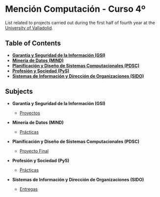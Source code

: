 # Mención Computación - Curso 4º
List related to projects carried out during the first half of fourth year at the [University of Valladolid](https://www.uva.es/export/sites/uva/).

## Table of Contents
- **[Garantía y Seguridad de la Información (GSI)](#item1)**
- **[Minería de Datos (MIND)](#item2)**
- **[Planificación y Diseño de Sistemas Computacionales (PDSC)](#item3)**
- **[Profesión y Sociedad (PyS)](#item4)**
- **[Sistemas de Información y Dirección de Organizaciones (SIDO)](#item5)**

## Subjects
<a name="item1"></a>
 - **Garantía y Seguridad de la Información (GSI)**
 
   - [Proyectos](https://github.com/jhoncabanilla/GSI)

<a name="item2"></a>
 - **Minería de Datos (MIND)**
  
   - [Prácticas](https://github.com/jhoncabanilla/MIND)
   
<a name="item3"></a>
 - **Planificación y Diseño de Sistemas Computacionales (PDSC)**
  
   - [Proyecto Final](https://github.com/jhoncabanilla/PDSC)
   
<a name="item4"></a>
 - **Profesión y Sociedad (PyS)**
 
   - [Prácticas](https://github.com/jhoncabanilla/PYS)
   
   
<a name="item5"></a>
 - **Sistemas de Información y Dirección de Organizaciones (SIDO)**
 
   - [Entregas](https://github.com/jhoncabanilla/SIDO)
